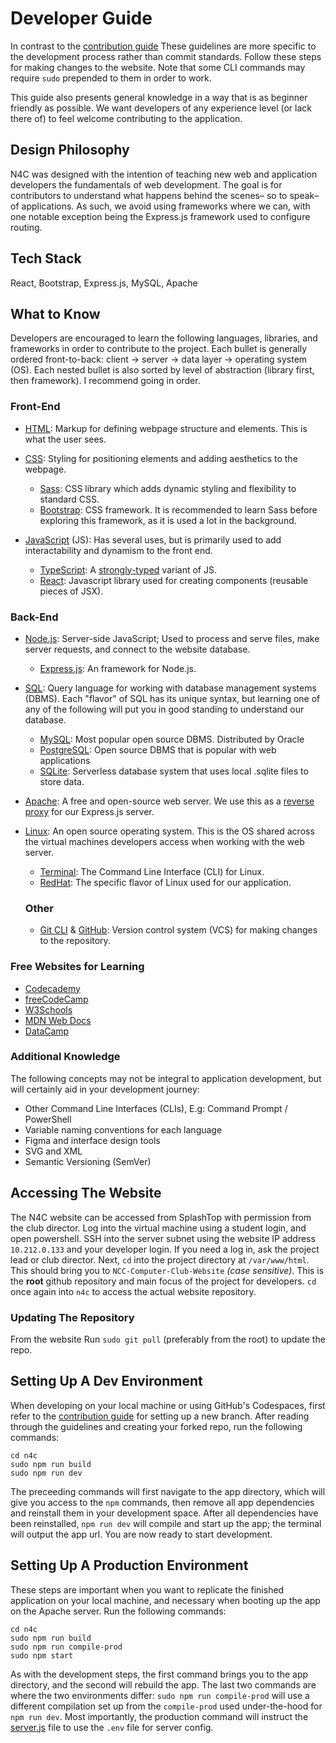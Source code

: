 # Developer Guide

In contrast to the [contribution guide](./contribution-guide.md) These guidelines are more specific to the development process rather than commit standards. Follow these steps for making changes to the website. Note that some CLI commands may require `sudo` prepended to them in order to work. 

This guide also presents general knowledge in a way that is as beginner friendly as possible. We want developers of any experience level (or lack there of) to feel welcome contributing to the application.

## Design Philosophy

N4C was designed with the intention of teaching new web and application developers the fundamentals of web development. The goal is for contributors to understand what happens behind the scenes– so to speak– of applications. As such, we avoid using frameworks where we can, with one notable exception being the Express.js framework used to configure routing. 

## Tech Stack 

React, Bootstrap, Express.js, MySQL, Apache

## What to Know

Developers are encouraged to learn the following languages, libraries, and frameworks in order to contribute to the project. Each bullet is generally ordered front-to-back: client -> server -> data layer -> operating system (OS). Each nested bullet is also sorted by level of abstraction (library first, then framework). I recommend going in order.

### Front-End

- [HTML](https://developer.mozilla.org/en-US/docs/Web/HTML): Markup for defining webpage structure and elements. This is what the user sees.

- [CSS](https://developer.mozilla.org/en-US/docs/Web/CSS): Styling for positioning elements and adding aesthetics to the webpage.
  * [Sass](https://sass-lang.com): CSS library which adds dynamic styling and flexibility to standard CSS.
  * [Bootstrap](https://getbootstrap.com): CSS framework. It is recommended to learn Sass before exploring this framework, as it is used a lot in the background. 

- [JavaScript](https://developer.mozilla.org/en-US/docs/Web/JavaScript) (JS): Has several uses, but is primarily used to add interactability and dynamism to the front end.
  * [TypeScript](https://www.typescriptlang.org): A [strongly-typed](https://medium.com/@fedor.selenskiy/static-dynamic-vs-strong-weak-typing-a-common-misconception-d050f24b7db9) variant of JS.
  * [React](https://react.dev): Javascript library used for creating components (reusable pieces of JSX).

### Back-End

- [Node.js](https://nodejs.org/en): Server-side JavaScript; Used to process and serve files, make server requests, and connect to the website database.  
  * [Express.js](https://expressjs.com): An framework for Node.js.

- [SQL](https://www.w3schools.com/sql/): Query language for working with database management systems (DBMS). Each "flavor" of SQL has its unique syntax, but learning one of any of the following will put you in good standing to understand our database.
  * [MySQL](https://dev.mysql.com/doc/refman/8.0/en/what-is-mysql.html): Most popular open source DBMS. Distributed by Oracle
  * [PostgreSQL](https://www.postgresql.org/): Open source DBMS that is popular with web applications 
  * [SQLite](https://www.sqlite.org/index.html): Serverless database system that uses local .sqlite files to store data.

- [Apache](https://www.hostinger.com/tutorials/what-is-apache): A free and open-source web server. We use this as a [reverse proxy](https://www.cloudflare.com/learning/cdn/glossary/reverse-proxy/) for our Express.js server.

- [Linux](https://www.linux.com/what-is-linux/): An open source operating system. This is the OS shared across the virtual machines developers access when working with the web server.
  * [Terminal](https://ubuntu.com/tutorials/command-line-for-beginners): The Command Line Interface (CLI) for Linux.
  * [RedHat](https://www.redhat.com/en/topics/linux/what-is-linux#why-choose-red-hat): The specific flavor of Linux used for our application.

  ### Other

  - [Git CLI](https://git-scm.com) & [GitHub](https://github.com): Version control system (VCS) for making changes to the repository.

### Free Websites for Learning

 - [Codecademy](https://www.codecademy.com/catalog)
 - [freeCodeCamp](https://www.freecodecamp.org)
 - [W3Schools](https://www.w3schools.com)
 - [MDN Web Docs](https://developer.mozilla.org/en-US/)
 - [DataCamp](https://www.datacamp.com)

### Additional Knowledge

The following concepts may not be integral to application development, but will certainly aid in your development journey:

  - Other Command Line Interfaces (CLIs), E.g: Command Prompt / PowerShell
  - Variable naming conventions for each language
  - Figma and interface design tools
  - SVG and XML
  - Semantic Versioning (SemVer)

## Accessing The Website

The N4C website can be accessed from SplashTop with permission from the club director. Log into the virtual machine using a student login, and open powershell. SSH into the server subnet using the website IP address `10.212.0.133` and your developer login. If you need a log in, ask the project lead or club director. Next, `cd` into the project directory at `/var/www/html`. This should bring you to `NCC-Computer-Club-Website` *(case sensitive)*. This is the **root** github repository and main focus of the project for developers. `cd` once again into `n4c` to access the actual website repository.

### Updating The Repository

From the website Run `sudo git pull` (preferably from the root) to update the repo.

## Setting Up A Dev Environment

When developing on your local machine or using GitHub's Codespaces, first refer to the [contribution guide](./contribution-guide.md) for setting up a new branch. After reading through the guidelines and creating your forked repo, run the following commands:

```
cd n4c
sudo npm run build
sudo npm run dev
```

The preceeding commands will first navigate to the app directory, which will give you access to the `npm` commands, then remove all app dependencies and reinstall them in your development space. After all dependencies have been reinstalled, `npm run dev` will compile and start up the app; the terminal will output the app url. You are now ready to start development.

## Setting Up A Production Environment

These steps are important when you want to replicate the finished application on your local machine, and necessary when booting up the app on the Apache server. Run the following commands:

```
cd n4c
sudo npm run build
sudo npm run compile-prod
sudo npm start
```

As with the development steps, the first command brings you to the app directory, and the second will rebuild the app. The last two commands are where the two environments differ: `sudo npm run compile-prod` will use a different compilation set up from the `compile-prod` used under-the-hood for `npm run dev`. Most importantly, the production command will instruct the [server.js](./n4c/server.js) file to use the `.env` file for server config.
